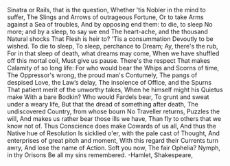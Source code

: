 Sinatra or Rails, that is the question, 
Whether 'tis Nobler in the mind to suffer,
The Slings and Arrows of outrageous Fortune,
Or to take Arms against a Sea of troubles,
And by opposing end them: to die, to sleep
No more; and by a sleep, to say we end
The heart-ache, and the thousand Natural shocks
That Flesh is heir to? 'Tis a consummation
Devoutly to be wished. To die to sleep,
To sleep, perchance to Dream; Ay, there's the rub,
For in that sleep of death, what dreams may come,
When we have shuffled off this mortal coil,
Must give us pause. There's the respect
That makes Calamity of so long life:
For who would bear the Whips and Scorns of time,
The Oppressor's wrong, the proud man's Contumely, 
The pangs of despised Love, the Law’s delay,
The insolence of Office, and the Spurns
That patient merit of the unworthy takes,
When he himself might his Quietus make
With a bare Bodkin? Who would Fardels bear,
To grunt and sweat under a weary life,
But that the dread of something after death,
The undiscovered Country, from whose bourn
No Traveller returns, Puzzles the will,
And makes us rather bear those ills we have,
Than fly to others that we know not of.
Thus Conscience does make Cowards of us all,
And thus the Native hue of Resolution
Is sicklied o'er, with the pale cast of Thought,
And enterprises of great pitch and moment, 
With this regard their Currents turn awry,
And lose the name of Action. Soft you now,
The fair Ophelia? Nymph, in thy Orisons
Be all my sins remembered. -Hamlet, Shakespeare, 